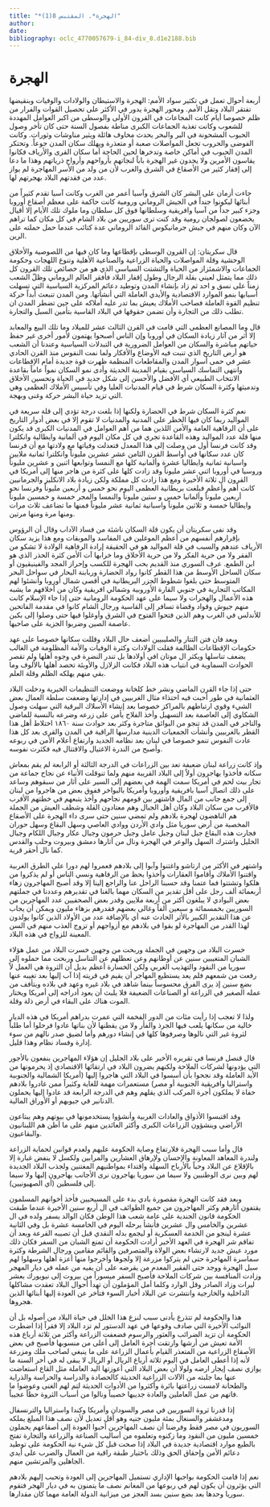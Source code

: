 ```yaml
---
title: "*الهجرة*. المقتبس 8(1)"
author: 
date: 
bibliography: oclc_4770057679-i_84-div_8.d1e2188.bib
---
```




#  الهجرة 


 أربعة أحوال تعمل في تكثير سواد الأمم: الهجرة والاستيطان والولادات والوفيات وبنقيضها تفتقر البلاد وتقل الأمم. ومحور الهجرة يدور في الأكثر على تحصيل القوات والفرار من ظلم خصوصا أيام كانت المجاعات في القرون الأولى والوسطى من اكبر العوامل المهددة للشعوب وكانت تغذية الجماعات الكبرى مناطة بفصول السنة حتى كان تأخر وصول الحبوب المشحونة في البر والبحر يحدث مخاوف هائلة ويثير مناوشات وثورات. وكانت الفوضى والحروب تجعل المواصلات صعبة أو متعذرة ويهلك سكان المدن جوعاً. وتحتكر المدن الحبوب في أماكن خاصة وتدخرها لحين الحاجة أما سكان القرى والأرياف فكانوا يقاسون الأمرين ولا يجدون غير الهجرة باباً لنجاتهم بأرواحهم وأرواح ذرياتهم وهذا ما دعا إلى إفقار كثير من الأصقاع في الشرق والغرب لأن من ولد من الأسر المهاجرة لم يواز عدد من فقدتهم البلاد بهجرتهم لها. 

 جاءت أزمان على البشر كان الشرق وآسيا أعمر من الغرب وكانت آسيا تقدم كثيراً من أبنائها ليكونوا جنداً في الجيش الروماني ورومية كانت حاكمة على معظم أصقاع أوروبا وجزء كبير جداً من آسيا وافريقية وسلطانها فوق كل سلطان وما ملوك تلك الأيام إلا أقيال يخضعون لصولجان رومية وقد كنت ترى سوريين من بلاد الشام في كل مكان كما تراهم الآن وكان منهم في جيش جرمانيكوس القائد الروماني عدة كتائب عندما حمل حملته على الرين. 

 قال سكريتان: إن القرون الوسطى بإقطاعها وما كان فيها من اللصوصية والأخلاق الوحشية وقلة المواصلات والحياة الزراعية والصناعية الأهلية وتنوع اللهجات وحكومة الجماعات والاشمئزاز من الحياة والتشتت السياسي الذي هو من خصائص تلك القرون كل ذلك مما يتمثل لعيني بقلة الرجال وطول إقفار البلاد فأفقر العالم الروماني وظلّ الشعب زمناً على نسق و  احد  ثم زاد بإنشاء المدن وتوطيد دعائم المركزية السياسية التي تسهلت أسبابها بنمو الموارد الاقتصادية والأيدي العاملة التي أنشأتها. ومن المدن تنبعث أبداً حركة تنظيم القوة العاملة فصاحب الأملاك يعيش بما تدر عليه أملاكه على حين تضطر المدن ان تطلب ذلك من التجارة وأن تضمن حقوقها في البلاد القاسية بتأمين السبل والتجارة. 

 قال وما المصانع العظمى التي قامت في القرن الثالث  عشر  للميلاد وما تلك البيع والمعابد   إلا أثر من آثار زيادة السكان في أوروبا وإن الناس أصبحوا يهتمون لأمور أخرى غير حفظ حياتهم مباشرة والسكان من العوامل الضرورية في التبدلات السياسية وعندنا أن الشعب هو أرض التاريخ الذي تنبت فيه الأوضاع والأفكار ولما نمت النفوس منذ القرن الحادي  عشر  في حمى أسوار المدن والمقاطعات المنظمة ظهرت قوة جديدة أمام الإقطاعات وانتهى التماسك السياسي بقيام المدينة الحديثة وأدى نمو السكان نمواً عاماً بقاعدة الانتخاب الطبيعي أي الأفضل والأحسن إلى شكل جديد في الحياة وتحسين الأخلاق وتدميثها وكثرة السكان شرط في قيام المدنيات العليا وفي تأسيس الأملاك العظمى وهي التي تزيد حياة البشر حركة وغنى وبهجة. 

 نعم كثرة السكان شرط في الحضارة ولكنها إذا بلغت درجة تؤدي إلى قلة سريعة في المواليد ربما كان فيها الخطر على المدنية والمدنيات لا تقوم إلا في بعض أدوار التاريخ على أن الرفاهية العامة والأمن اللذين هما من أهم العوامل في المدنيات الكبرى قد يكون منها قلة عدد المواليد وهذه القاعدة تجري في كل مكان اليوم في ألمانية وايطالية وانكلترا وقد كانت فرنسا أول من وصلت إلى هذا المعدل فتعدلت وفياتها مع ولادتها مع أن فرنسا كان عدد سكانها في أواسط القرن الثامن عشر  عشرين  مليوناً وانكلترا  ثمانية  ملايين واسبانية  ثمانية  وايطاليا  عشرة  وألمانية كلها مع النمسا وتوابعها  اثنين  و  عشرين  مليوناً وروسيا في أوروبا  اثني  عشر  مليوناً وقد زادت كلها على كثرة من هاجر منها إلى أمريكا في القرون ال  ثلاثة  الأخيرة ومع هذا زادت كل مملكة ولكن زيادة بلاد الانكليز والجرمانيين كانت أهم وأعظم فبلغت بريطانية العظمى اليوم نحو  خمس  و  أربعين  مليوناً وفرنسا نحو  أربعين  مليوناً وألمانيا  خمس  و  ستين  مليوناً والنمسا والمجر  خمسة  و  خمسين  مليوناً وايطاليا  خمسة  و  ثلاثين  مليوناً واسبانية  ثمانية  عشر  مليوناً فمنها ما تضاعف  ثلاث  مرات ومنها مرة ومنها مرتين. 

 وقد نفى سكريتان أن يكون قلة السكان ناشئة من فساد الآداب وقال أن الرؤوس بإقرارهم أنفسهم من أعظم الموغلين في المفاسد والموبقات ومع هذا يزيد سكان الأرياف عندهم والسبب في قلة المواليد هو في الحقيقة إرادة الرفاهية الولادة لا تشكو من الفقر ولا من حرية الفكر ولا من حرية الأخلاق وما خرابها آت الأمن كثرة الحذر الذي هو ابن الطمع.   عرف السوري منذ القديم بحب الهجرة للكسب وإحراز المجد والفينيقيون أو سكان الساحل الأوسط من هذا القطر كانوا رواد الحضارة وربابنة البحار في سواحل البحر المتوسط حتى بلغوا شطوط الجزر البريطانية في أقصى شمال أوروبا وأنشئوا لهم المكاتب التجارية في جنوبي القارة الأوروبية وشمالي افريقية وكان من أخلافهم ما يشبه هذه الأعمال والهجرات ولا سيما على عهد الحكومة الرومانية حتى إذا جاء الإسلام كانت منهم جيوش وقواد وقضاة تسافر إلى القاسية ورجال الشام كانوا في مقدمة الفاتحين للأندلس في الغرب وهم الذين فتحوا الفتوح في الشرق وأوغلوا فيها حتى وصلوا إلى بكين عاصمة الصين وضربوا الجزية على صاحبها. 

 وبعد فان فتن التتار والصليبيين أضعف حال البلاد وقللت سكانها خصوصا على عهد حكومات الإقطاعات الظالمة فقلت الولادات وكثرة الوفيات والأمة المظلومة في الغالب يضعف تناسلها ويكثر ال  موتان  افي أولادها بل تندر النضرة في وجوه أهلها ولم تقصر الحوادث السماوية في انتياب هذه البلاد فكانت الزلازل والأوبئة تحصد أهلها بالألوف وما بقي منهم يهلكه الظلم وقلة العلم. 

 حتى إذا جاء القرن الماضي ونشر خط كلخانة ووضعت التنظيمات الخيرية ودخلت البلاد العثمانية في طور أحبت فيه احتذاء مثال الغربيين في إدارتها وضعفت سلطة العمال بعض الشيء وقوي ارتباطهم بالمراكز خصوصا بعد إنشاء الأسلاك البرقية التي سهلت وصول الشكاوي إلى العاصمة بعد التسهيل وأخذ الفلاح يأمن على زرعه وضرعه بالنسبة للماضي والتاجر في المدن قد تنجو من البوائق متاجرة وكثر بعد حوادث سنة  ١٨٦٠  اختلاط أهل هذا القطر بالغربيين وأنشأت الجمعيات الدينية مدارسها الراقية في المدن والقرى بعد كل هذا عادت النفوس تنمو خصوصا في لبنان بعد نظامه الجديد وارتفاع أعلام الأمن في ربوعه وأصبح من الندرة الاغتيال والاقتتال فيه فكثرت نفوسه. 

 وإذ كانت زراعة لبنان ضعيفة تعد بين الزراعات في الدرجة الثالثة أو الرابعة لم يقم بمعاش سكانه فأخذوا يهاجرون أولاً إلى البلاد القريبة منهم ولما تنوقلت الأنباء عن نجاح جماعة من تجار بيت لحم في أمريكا سمت الهمة في بعضهم إلى السير على أثار من سبقوهم وساعد على ذلك اتصال آسيا بافريقية وأوروبا وأمريكا بالبواخر ففوق بعض من   هاجروا من لبنان إلى جمع جانب من المال فاشتهر بين قومهم نجاحهم وأخذ يتبعهم في خطتهم الأقرب فالأقرب من سكان البلاد وكان أهل الجبال وهم معتادون القلة وشظف العيش من الجملة هم الناهضون لهجرة بلادهم ولم تمضي سنين حتى سرى داء الهجرة على الأصقاع المخصبة من أرض سوريا مثل وادي الأردن ووادي العاصي وسهل البقاع وسهل حوران فجارت هذه البقاع جبل لبنان وجبل عامل وجبل حرمون وجبال عكار وجبال اللكام وجبال الخليل واشترك السهل والوعر في الهجرة ونال من أثارها دمشق وبيروت وحلب والقدس كما نال أحقر قرية. 

 واشتهر في الأكثر من ارتاشو واغتنوا وآبوا إلى بلادهم فعمروا لهم دورا على الطرق الغربية واقتنوا الأملاك وأقاموا العقارات وأخذوا بحظ من الرفاهية ونسي الناس أو لم يذكروا من هلكوا وتشتتوا فما عتمنا وقد حسبنا الراحل عنا والراجع إلينا إلا وقد أصبح المهاجرون زهاء  أربعمائة  ألف  رجل على أقل تقدير من السكان مهما بالغنا في تقديرهم وعددنا في جملتهم بعض البوادي لا يبلغون أكثر من  أربعة  ملايين وقدر بعض الصحفيين عدد المهاجرين من السوريين بخمسمائة و  سبعين  ألفاً وغالى بعضهم فقدرهم بزهاء مليون ويمكن أن يجاب عن هذا التقدير الكبير بالأثر الحادث عنه أي بالإضافة عدد من الأولاد الذين كانوا يولدون لهذا القدر من المهاجرة لو بقوا في بلادهم مع أزواجهم أو تزوج العذب منهم في السن المعينة للزواج في هذه البلاد. 

 خسرت البلاد من وجهين في الجملة وربحت من وجهين خسرت البلاد من عمل هؤلاء الشبان المتغيبين سنين عن أوطانهم وعن تعطلهم عن التناسل وربحت مما حملوه إلى سوريا من النقود والتهذيب الغربي ولكن الخسارة أعظم بديل أن الثروة هي العمل لاً رفعت من شمعهم فلم يعد يستطيع المهاجر أن يقيم في قريته إذا آب إليها بعد تغيبه عنها بضع سنين إذ يرى الفرق محسوساً بينما شاهد في بلاد غيره وعهد في بلاده ويتأفف من عمله الصغير في الزراعة أو الصناعات الضعيفة فلا يلبث أن يعود أدراجه إلى أمريكا ويختار الموت هناك على البقاء في أرض ذلة وقلة. 

 ولذا لا تعجب إذا رأيت مئات من الدور الفخمة التي عمرت بدراهم أمريكا في هذه الديار خالية من سكانها يلعب فيها الجرذ والفأر ولا من يقطنها لأن بناتها عادوا فرحلوا أما طلباً   لثروة غير التي نالوها وصرفوها كلها في إنشاء دورهم وأما لضيق صدر نالهم من سوء إدارة وفساد نظام وهذا قليل. 

 قال قنصل فرنسا في تقريره الأخير على بلاد الجليل إن هؤلاء المهاجرين ينفعون بالأجور التي يؤدونها لشركات الملاحة ولكنهم يضرون البلاد في ارتقائها الاقتصادي إذ يحرمونها من الأيد العاملة وقد نجحوا بأن أسسوا في البلاد التي هاجروا إليها (أمريكا الشمالية والجنوبية واستراليا وافريقية الجنوبية أو مصر) مستعمرات مهمة للغاية وكثيراً ممن غادروا بلادهم حفاة لا يملكون أجرة المركب الذي يقلهم وهم في الدرجة الرابعة قد عادوا إليها يحملون الدنانير في جيوبهم أو الأوراق المالية. 

 وقد اقتبسوا الأذواق والعادات الغربية وأنشؤوا يستخدمونها في بيوتهم وهم يبتاعون الأراضي وينشؤون الزراعات الكبرى وأكثر العائدين منهم على ما أظن هم اللبنانيون والبقاعيون. 

 قال وأما سبب الهجرة فلارتفاع وصاية الحكومة عليهم ولعدم قوانين لحماية الزراعة ولندرة المعاهد المعاونة والإحسان ولإرهاق العشارين والمرابين ولكسل لا ينفض غبارة إلا بالإقلاع عن البلاد وحباً بالأرباح السهلة واقتداء بمواطنيهم المغتنين ولجذب البلاد الجديدة لهم وبين نرى الوطنيين ولا سيما من سوريا يهاجرون نرى الأجانب يهاجرون إليها ولا سيما إلى فلسطين (أي الصهيونيين). 

 وبعد فقد كانت الهجرة مقصورة بادي بدء على المسيحيين فأخذ أخوانهم المسلمون يقتفون أثارهم وكثر المهاجرون من جميع الطوائف في ال  أربع  سنين الأخيرة عندما طبقت الحكومة قانون الجندية على عامة شعب هذا الوطن فكان الوالد يسفر ولده في ال  عشرين  والخامس وال  عشرين  فأنشأ يرحله اليوم في الخامسة  عشرة  بل وفي الثانية  عشرة  لينجو من الخدمة العسكرية أو ليجمع بدله النقدي قبل أن تصيبه القرعة وبعد أن تفاقم شر الهجرة في العهد الأخير أرادت الحكومة أن تمنع الشبان من السفر فكان ذلك مورد عيش جديد لارتشاء بعض الولاة والمتصرفين والقائم مقامين ورجال الشرطة وكثرة سماسرة المهاجرة حتى لم يتركوا مزرعة إلا ولجوها وأخرجوا منها أعزة أهلها وسهلوا لهم سبل الهجرة ووجد حتى الفقير المعدم من يقرضه على أن يفيه من عمله في ديار المهجر وزادت المنافسة بين   شركات الملاحة فأصبح السفر ميسوراً من بيروت إلى نيويورك بعشر ليرات وزاد الصادر وقل الوارد وكلما أمل المؤملون أن تهدأ أحوال البلاد تعقدت مشاكلها الداخلية والخارجية وانتشرت عن البلاد أخبار السوء فتأخر عن العودة إليها أبنائها الذين هجروها. 

 هذا والحكومة لم تتذرع بأدنى سبب لنزع هذا الخلل في حياة البلاد من أصوله بل أن النوائب الأخيرة التي صادف وقوعها في عهد الدستور لم تزد البلاد إلا فقراً إذا اضطرت الحكومة أن تزيد الضرائب والعثور والرسوم فضعفت الزراعة وأكثر من  ثلاثة  أرباع هذه الأمة تعيش من أرشها وارتقت أجرة العامل إلى أعلى من منسوبها فأصبح في بعض الأصقاع الزراعية من المتعذر القيام بأعمال الزراعة على ما ينبغي لصاحب ملك ومزرعة لأنه إذا أعطى العامل في اليوم  ثلاثة  أرباع الريال أو الريال لا يبقى له في أخر السنة ما يوازي نصف إيجار ارضه ولولا أن بعض البلاد التي أعوزتها اليد العاملة مثل القاع استعاضت عنها بما جلبته من الآلات الزراعية الحديثة كالحصادة والدراسة والحراسة والذراية والطحانة لامست زراعتها بائرة وأكثروا من الأدوات الحديثة لتم لهم الغنى وعوضوا ما فاتهم من عمل العاملين والعادة جديبها خصيباً ونالوا من أسباب الثروة حظاً عجيباً. 

 إذا قدرنا ثروة السوريين في مصر والسودان وأمريكا وكندا واستراليا والترنسفال ومدغشقر والسنغال بمئة مليون جنيه وهو أقل تعديل لأن نصف هذا المبلغ يملكه السوريون في مصر فقط وفرضنا أن نصف المهاجرين أحبوا العودة إلى أصقاعهم يحملون  خمسين  مليون من النقود وما زكنوه وتعلموه من أساليب الصناعة والزراعة والتجارة تفتح بالطبع موارد اقتصادية جديدة في البلاد إذا صحت قبل كل شيء نية الحكومة على توطيد دعائم الأمن وإحقاق الحق وذلك باختيار طبقة راقية من العمال والضرب على أيدي الجاهلين والمرتشين منهم. 

 نعم إذا قامت الحكومة بواجبها الإداري تستميل المهاجرين إلى العودة وتحبب إليهم بلادهم التي يؤثرون أن يكون لهم في ربوعها من المغانم نصف ما يتمنون به في ديار الهجر فتقوم سوريا وحدها بعد بضع سنين بسد العجز من ميزانية الدولة العامة مهما كان مقدارها. 
